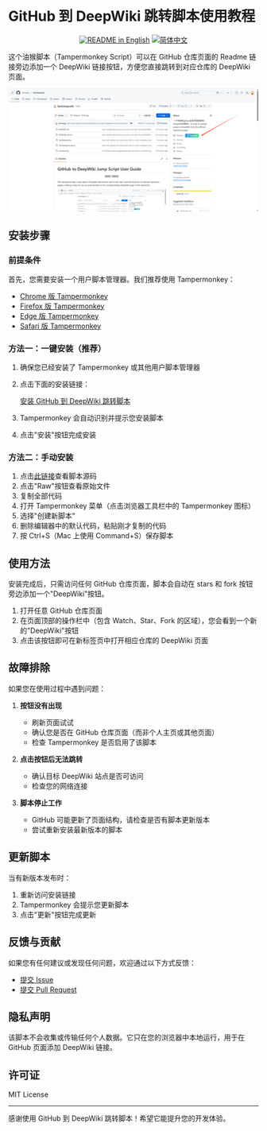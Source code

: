 # GitHub 到 DeepWiki 跳转脚本使用教程

<p align="center">
<a href="./README.md"><img alt="README in English" src="https://img.shields.io/badge/English-d9d9d9"></a>
<a href="./README_CN.md"><img alt="简体中文" src="https://img.shields.io/badge/简体中文-d9d9d9"></a>
</p>

这个油猴脚本（Tampermonkey Script）可以在 GitHub 仓库页面的 Readme 链接旁边添加一个 DeepWiki 链接按钮，方便您直接跳转到对应仓库的 DeepWiki 页面。

![DeepWiki按钮预览](./preview.png)

## 安装步骤

### 前提条件

首先，您需要安装一个用户脚本管理器。我们推荐使用 Tampermonkey：

- [Chrome 版 Tampermonkey](https://chrome.google.com/webstore/detail/tampermonkey/dhdgffkkebhmkfjojejmpbldmpobfkfo)
- [Firefox 版 Tampermonkey](https://addons.mozilla.org/en-US/firefox/addon/tampermonkey/)
- [Edge 版 Tampermonkey](https://microsoftedge.microsoft.com/addons/detail/tampermonkey/iikmkjmpaadaobahmlepeloendndfphd)
- [Safari 版 Tampermonkey](https://apps.apple.com/app/tampermonkey/id1482490089)

### 方法一：一键安装（推荐）

1. 确保您已经安装了 Tampermonkey 或其他用户脚本管理器
2. 点击下面的安装链接：

   [安装 GitHub 到 DeepWiki 跳转脚本](https://github.com/worryzyy/fast2deepwiki/raw/refs/heads/master/fast2deepwiki.user.js)

3. Tampermonkey 会自动识别并提示您安装脚本
4. 点击"安装"按钮完成安装

### 方法二：手动安装

1. 点击[此链接](https://github.com/worryzyy/fast2deepwiki/blob/master/fast2deepwiki.user.js)查看脚本源码
2. 点击"Raw"按钮查看原始文件
3. 复制全部代码
4. 打开 Tampermonkey 菜单（点击浏览器工具栏中的 Tampermonkey 图标）
5. 选择"创建新脚本"
6. 删除编辑器中的默认代码，粘贴刚才复制的代码
7. 按 Ctrl+S（Mac 上使用 Command+S）保存脚本

## 使用方法

安装完成后，只需访问任何 GitHub 仓库页面，脚本会自动在 stars 和 fork 按钮旁边添加一个"DeepWiki"按钮。

1. 打开任意 GitHub 仓库页面
2. 在页面顶部的操作栏中（包含 Watch、Star、Fork 的区域），您会看到一个新的"DeepWiki"按钮
3. 点击该按钮即可在新标签页中打开相应仓库的 DeepWiki 页面

## 故障排除

如果您在使用过程中遇到问题：

1. **按钮没有出现**

   - 刷新页面试试
   - 确认您是否在 GitHub 仓库页面（而非个人主页或其他页面）
   - 检查 Tampermonkey 是否启用了该脚本

2. **点击按钮后无法跳转**

   - 确认目标 DeepWiki 站点是否可访问
   - 检查您的网络连接

3. **脚本停止工作**

   - GitHub 可能更新了页面结构，请检查是否有脚本更新版本
   - 尝试重新安装最新版本的脚本

## 更新脚本

当有新版本发布时：

1. 重新访问安装链接
2. Tampermonkey 会提示您更新脚本
3. 点击"更新"按钮完成更新

## 反馈与贡献

如果您有任何建议或发现任何问题，欢迎通过以下方式反馈：

- [提交 Issue](https://github.com/worryzyy/fast2deepwiki/issues)
- [提交 Pull Request](https://github.com/worryzyy/fast2deepwiki/pulls)

## 隐私声明

该脚本不会收集或传输任何个人数据。它只在您的浏览器中本地运行，用于在 GitHub 页面添加 DeepWiki 链接。

## 许可证

MIT License

---

感谢使用 GitHub 到 DeepWiki 跳转脚本！希望它能提升您的开发体验。
